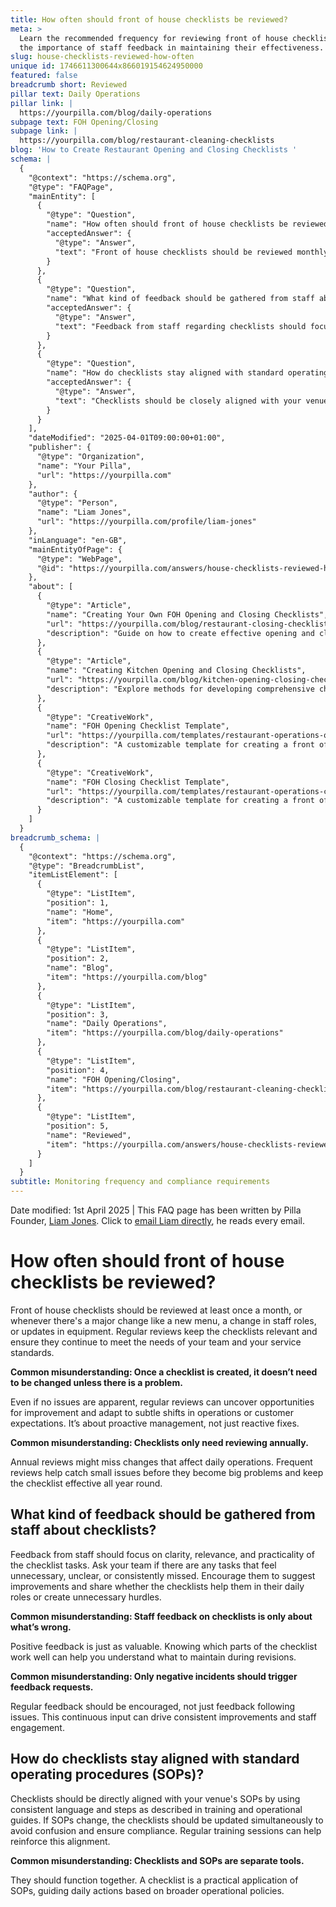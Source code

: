 ```yaml
---
title: How often should front of house checklists be reviewed?
meta: >
  Learn the recommended frequency for reviewing front of house checklists and
  the importance of staff feedback in maintaining their effectiveness.
slug: house-checklists-reviewed-how-often
unique id: 1746611300644x866019154624950000
featured: false
breadcrumb short: Reviewed
pillar text: Daily Operations
pillar link: |
  https://yourpilla.com/blog/daily-operations
subpage text: FOH Opening/Closing
subpage link: |
  https://yourpilla.com/blog/restaurant-cleaning-checklists
blog: 'How to Create Restaurant Opening and Closing Checklists '
schema: |
  {
    "@context": "https://schema.org",
    "@type": "FAQPage",
    "mainEntity": [
      {
        "@type": "Question",
        "name": "How often should front of house checklists be reviewed?",
        "acceptedAnswer": {
          "@type": "Answer",
          "text": "Front of house checklists should be reviewed monthly or whenever significant changes occur such as new menus, changes in staff roles, or updates in equipment. These reviews ensure that the checklists remain relevant and effective in meeting the requirements of the team and service standards."
        }
      },
      {
        "@type": "Question",
        "name": "What kind of feedback should be gathered from staff about checklists?",
        "acceptedAnswer": {
          "@type": "Answer",
          "text": "Feedback from staff regarding checklists should focus on the clarity, relevance, and practicality of the tasks. Staff should be encouraged to offer suggestions for improvement and to share how the checklists either assist or hinder their daily activities."
        }
      },
      {
        "@type": "Question",
        "name": "How do checklists stay aligned with standard operating procedures (SOPs)?",
        "acceptedAnswer": {
          "@type": "Answer",
          "text": "Checklists should be closely aligned with your venue's standard operating procedures, incorporating consistent language and steps. If SOPs change, the checklists should also be updated immediately to prevent confusion and ensure compliance. Regular training is recommended to reinforce the alignment."
        }
      }
    ],
    "dateModified": "2025-04-01T09:00:00+01:00",
    "publisher": {
      "@type": "Organization",
      "name": "Your Pilla",
      "url": "https://yourpilla.com"
    },
    "author": {
      "@type": "Person",
      "name": "Liam Jones",
      "url": "https://yourpilla.com/profile/liam-jones"
    },
    "inLanguage": "en-GB",
    "mainEntityOfPage": {
      "@type": "WebPage",
      "@id": "https://yourpilla.com/answers/house-checklists-reviewed-how-often"
    },
    "about": [
      {
        "@type": "Article",
        "name": "Creating Your Own FOH Opening and Closing Checklists",
        "url": "https://yourpilla.com/blog/restaurant-closing-checklist",
        "description": "Guide on how to create effective opening and closing checklists for the front of house operations."
      },
      {
        "@type": "Article",
        "name": "Creating Kitchen Opening and Closing Checklists",
        "url": "https://yourpilla.com/blog/kitchen-opening-closing-checklists",
        "description": "Explore methods for developing comprehensive checklists for kitchen operations to enhance workflow and safety."
      },
      {
        "@type": "CreativeWork",
        "name": "FOH Opening Checklist Template",
        "url": "https://yourpilla.com/templates/restaurant-operations-opening-checklist",
        "description": "A customizable template for creating a front of house opening checklist, tailored to your specific site requirements."
      },
      {
        "@type": "CreativeWork",
        "name": "FOH Closing Checklist Template",
        "url": "https://yourpilla.com/templates/restaurant-operations-closing-checklist",
        "description": "A customizable template for creating a front of house closing checklist, designed to meet your site's specific needs."
      }
    ]
  }
breadcrumb_schema: |
  {
    "@context": "https://schema.org",
    "@type": "BreadcrumbList",
    "itemListElement": [
      {
        "@type": "ListItem",
        "position": 1,
        "name": "Home",
        "item": "https://yourpilla.com"
      },
      {
        "@type": "ListItem",
        "position": 2,
        "name": "Blog",
        "item": "https://yourpilla.com/blog"
      },
      {
        "@type": "ListItem",
        "position": 3,
        "name": "Daily Operations",
        "item": "https://yourpilla.com/blog/daily-operations"
      },
      {
        "@type": "ListItem",
        "position": 4,
        "name": "FOH Opening/Closing",
        "item": "https://yourpilla.com/blog/restaurant-cleaning-checklists"
      },
      {
        "@type": "ListItem",
        "position": 5,
        "name": "Reviewed",
        "item": "https://yourpilla.com/answers/house-checklists-reviewed-how-often"
      }
    ]
  }
subtitle: Monitoring frequency and compliance requirements
---
```


Date modified: 1st April 2025 | This FAQ page has been written by Pilla Founder, [Liam Jones](https://yourpilla.com/profile/liam-jones). Click to [email Liam directly](https://mailto:liam@yourpilla.com), he reads every email.

# How often should front of house checklists be reviewed?

Front of house checklists should be reviewed at least once a month, or whenever there's a major change like a new menu, a change in staff roles, or updates in equipment. Regular reviews keep the checklists relevant and ensure they continue to meet the needs of your team and your service standards.

**Common misunderstanding: Once a checklist is created, it doesn’t need to be changed unless there is a problem.**

Even if no issues are apparent, regular reviews can uncover opportunities for improvement and adapt to subtle shifts in operations or customer expectations. It’s about proactive management, not just reactive fixes.

**Common misunderstanding: Checklists only need reviewing annually.**

Annual reviews might miss changes that affect daily operations. Frequent reviews help catch small issues before they become big problems and keep the checklist effective all year round.

## What kind of feedback should be gathered from staff about checklists?

Feedback from staff should focus on clarity, relevance, and practicality of the checklist tasks. Ask your team if there are any tasks that feel unnecessary, unclear, or consistently missed. Encourage them to suggest improvements and share whether the checklists help them in their daily roles or create unnecessary hurdles.

**Common misunderstanding: Staff feedback on checklists is only about what’s wrong.**

Positive feedback is just as valuable. Knowing which parts of the checklist work well can help you understand what to maintain during revisions.

**Common misunderstanding: Only negative incidents should trigger feedback requests.**

Regular feedback should be encouraged, not just feedback following issues. This continuous input can drive consistent improvements and staff engagement.

## How do checklists stay aligned with standard operating procedures (SOPs)?

Checklists should be directly aligned with your venue's SOPs by using consistent language and steps as described in training and operational guides. If SOPs change, the checklists should be updated simultaneously to avoid confusion and ensure compliance. Regular training sessions can help reinforce this alignment.

**Common misunderstanding: Checklists and SOPs are separate tools.**

They should function together. A checklist is a practical application of SOPs, guiding daily actions based on broader operational policies.
